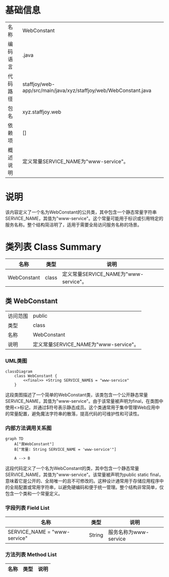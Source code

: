 # 基础信息

|      |      |
|------|------|
| 名称 | WebConstant |
| 编码语言 | .java |
| 代码路径 | staffjoy/web-app/src/main/java/xyz/staffjoy/web/WebConstant.java |
| 包名 | xyz.staffjoy.web |
| 依赖项 | [] |
| 概述说明 | 定义常量SERVICE_NAME为"www-service"。 |

# 说明

该内容定义了一个名为WebConstant的公共类，其中包含一个静态常量字符串SERVICE_NAME，其值为"www-service"。这个常量可能用于标识或引用特定的服务名称。整个结构简洁明了，适用于需要全局访问服务名称的场景。

# 类列表 Class Summary

| 名称   | 类型  | 说明 |
|-------|------|-------------|
| WebConstant | class | 定义常量SERVICE_NAME为"www-service"。 |



## 类 WebConstant

|      |      |
|------|------|
| 访问范围 | public |
| 类型 | class |
| 名称 | WebConstant |
| 说明 | 定义常量SERVICE_NAME为"www-service"。 |


### UML类图

```mermaid
classDiagram
    class WebConstant {
        <<final>> +String SERVICE_NAME$ = "www-service"
    }
```

这段类图描述了一个简单的WebConstant类，该类包含一个公开静态常量SERVICE_NAME，其值为"www-service"。由于该常量被声明为final，在类图中使用<<final>>标记，并通过$符号表示静态成员。这个类通常用于集中管理Web应用中的常量配置，避免魔法字符串的散落，提高代码的可维护性和可读性。


### 内部方法调用关系图

```mermaid
graph TD
    A["类WebConstant"]
    B["常量: String SERVICE_NAME = 'www-service'"]

    A --> B
```

这段代码定义了一个名为WebConstant的类，其中包含一个静态常量SERVICE_NAME，其值为"www-service"。该常量被声明为public static final，意味着它是公开的、全局唯一的且不可修改的。这种设计通常用于存储应用程序中的全局配置或常用字符串，以避免硬编码和便于统一管理。整个结构非常简单，仅包含一个类和一个常量定义。

### 字段列表 Field List

| 名称  | 类型  | 说明 |
|-------|-------|------|
| SERVICE_NAME = "www-service" | String | 服务名称为www-service |

### 方法列表 Method List

| 名称  | 类型  | 说明 |
|-------|-------|------|




